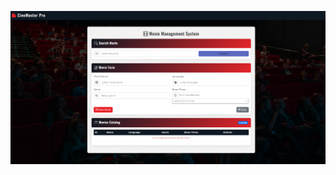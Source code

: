 ![image alt](https://github.com/dimalshani123/aad_master-1-/blob/9c9aaccff6c7a6ac53b010b6d66c4df94a91f453/Screenshot%202025-04-06%20002612.png)
